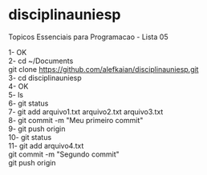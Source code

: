 # disciplinauniesp
Topicos Essenciais para Programacao - Lista 05

1- OK  
2- cd ~/Documents  
   git clone https://github.com/alefkaian/disciplinauniesp.git  
3- cd disciplinauniesp  
4- OK  
5- ls  
6- git status  
7- git add arquivo1.txt arquivo2.txt arquivo3.txt  
8- git commit -m "Meu primeiro commit"  
9- git push origin  
10- git status  
11- git add arquivo4.txt  
    git commit -m "Segundo commit"  
    git push origin
